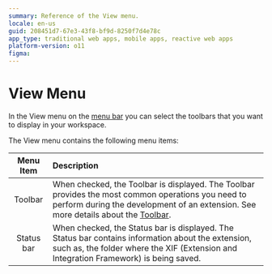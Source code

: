 ```yaml
---
summary: Reference of the View menu.
locale: en-us
guid: 208451d7-67e3-43f8-bf9d-8250f7d4e78c
app_type: traditional web apps, mobile apps, reactive web apps
platform-version: o11
figma:
---
```


# View Menu

In the View menu on the [menu bar](<../workspace.md>) you can select the toolbars that you want to display in your workspace.

The View menu contains the following menu items:

Menu Item | Description
:--------:|:-----------
Toolbar | When checked, the Toolbar is displayed. The Toolbar provides the most common operations you need to perform during the development of an extension. See more details about the [Toolbar](<../toolbar.md>).
Status bar | When checked, the Status bar is displayed. The Status bar contains information about the extension, such as, the folder where the XIF (Extension and Integration Framework) is being saved.
